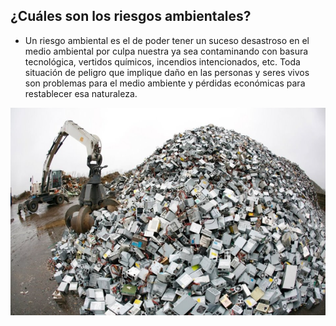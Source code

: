 ## ¿Cuáles son los riesgos ambientales?

 - Un riesgo ambiental es el de poder tener un suceso desastroso en el medio ambiental por culpa nuestra ya sea contaminando con basura tecnológica, vertidos químicos, incendios intencionados, etc. Toda situación de peligro que implique daño en las personas y seres vivos son problemas para el medio ambiente y pérdidas económicas para restablecer esa naturaleza.
 
 ![image](datos/basura.png)



